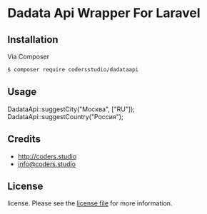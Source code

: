 # Dadata Api Wrapper For Laravel



## Installation

Via Composer

``` bash
$ composer require codersstudio/dadataapi
```

## Usage

DadataApi::suggestCity("Москва", ["RU"]);
DadataApi::suggestCountry("Россия");



## Credits

- http://coders.studio
- info@coders.studio

## License

license. Please see the [license file](license.md) for more information.
